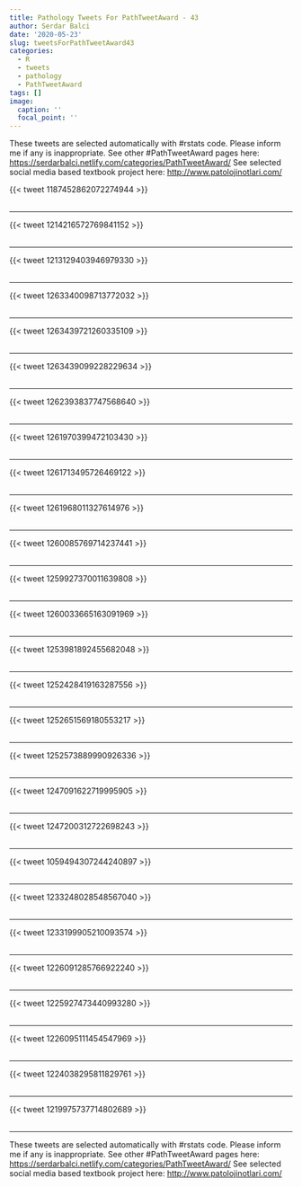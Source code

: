 ```yaml
---
title: Pathology Tweets For PathTweetAward - 43
author: Serdar Balci
date: '2020-05-23'
slug: tweetsForPathTweetAward43
categories:
  - R
  - tweets
  - pathology
  - PathTweetAward
tags: []
image:
  caption: ''
  focal_point: ''
---
```



These tweets are selected automatically with #rstats code. Please inform me if any is inappropriate.
See other #PathTweetAward pages here: https://serdarbalci.netlify.com/categories/PathTweetAward/ 
See selected social media based textbook project here: http://www.patolojinotlari.com/

{{< tweet 1187452862072274944 >}}
<br>
<br>
<hr>
{{< tweet 1214216572769841152 >}}
<br>
<br>
<hr>
{{< tweet 1213129403946979330 >}}
<br>
<br>
<hr>
{{< tweet 1263340098713772032 >}}
<br>
<br>
<hr>
{{< tweet 1263439721260335109 >}}
<br>
<br>
<hr>
{{< tweet 1263439099228229634 >}}
<br>
<br>
<hr>
{{< tweet 1262393837747568640 >}}
<br>
<br>
<hr>
{{< tweet 1261970399472103430 >}}
<br>
<br>
<hr>
{{< tweet 1261713495726469122 >}}
<br>
<br>
<hr>
{{< tweet 1261968011327614976 >}}
<br>
<br>
<hr>
{{< tweet 1260085769714237441 >}}
<br>
<br>
<hr>
{{< tweet 1259927370011639808 >}}
<br>
<br>
<hr>
{{< tweet 1260033665163091969 >}}
<br>
<br>
<hr>
{{< tweet 1253981892455682048 >}}
<br>
<br>
<hr>
{{< tweet 1252428419163287556 >}}
<br>
<br>
<hr>
{{< tweet 1252651569180553217 >}}
<br>
<br>
<hr>
{{< tweet 1252573889990926336 >}}
<br>
<br>
<hr>
{{< tweet 1247091622719995905 >}}
<br>
<br>
<hr>
{{< tweet 1247200312722698243 >}}
<br>
<br>
<hr>
{{< tweet 1059494307244240897 >}}
<br>
<br>
<hr>
{{< tweet 1233248028548567040 >}}
<br>
<br>
<hr>
{{< tweet 1233199905210093574 >}}
<br>
<br>
<hr>
{{< tweet 1226091285766922240 >}}
<br>
<br>
<hr>
{{< tweet 1225927473440993280 >}}
<br>
<br>
<hr>
{{< tweet 1226095111454547969 >}}
<br>
<br>
<hr>
{{< tweet 1224038295811829761 >}}
<br>
<br>
<hr>
{{< tweet 1219975737714802689 >}}
<br>
<br>
<hr>


These tweets are selected automatically with #rstats code. Please inform me if any is inappropriate.
See other #PathTweetAward pages here: https://serdarbalci.netlify.com/categories/PathTweetAward/ 
See selected social media based textbook project here: http://www.patolojinotlari.com/
